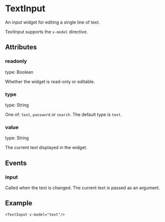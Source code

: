 # TextInput

An input widget for editing a single line of text.

TextInput supports the `v-model` directive.

## Attributes

### readonly

type: Boolean

Whether the widget is read-only or editable.

### type

type: String

One of: `text`, `password` or `search`. The default type is `text`.

### value

type: String

The current text displayed in the widget.

## Events

### input

Called when the text is changed. The current text is passed as an argument.

## Example

```markup
<TextInput v-model="text"/>
```


